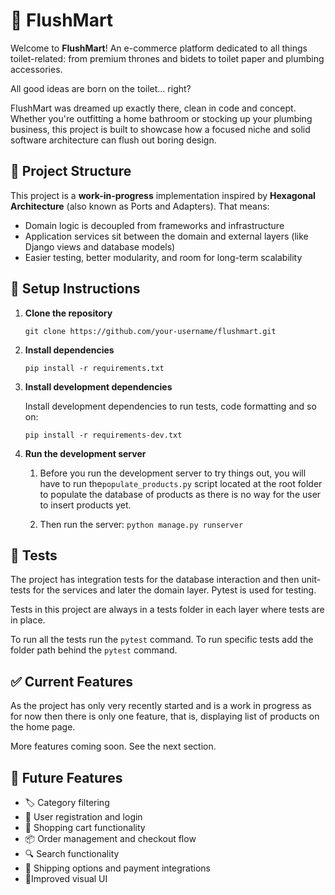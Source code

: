 # 🚽 FlushMart

Welcome to **FlushMart**! An e-commerce platform dedicated to all things toilet-related: from premium thrones and bidets to toilet paper and plumbing accessories.

All good ideas are born on the toilet… right? 

FlushMart was dreamed up exactly there, clean in code and concept. Whether you're outfitting a home bathroom or stocking up your plumbing business, this project is built to showcase how a focused niche and solid software architecture can flush out boring design.

## 🧱 Project Structure

This project is a **work-in-progress** implementation inspired by **Hexagonal Architecture** (also known as Ports and Adapters). That means:

- Domain logic is decoupled from frameworks and infrastructure
- Application services sit between the domain and external layers (like Django views and database models)
- Easier testing, better modularity, and room for long-term scalability

## 🚀 Setup Instructions

1. **Clone the repository**  

   ```git clone https://github.com/your-username/flushmart.git```

2. **Install dependencies**

    ```pip install -r requirements.txt```

3. **Install development dependencies**

    Install development dependencies to run tests, code formatting and so on:

    ```pip install -r requirements-dev.txt```

4. **Run the development server**

    1. Before you run the development server to try things out, you will have to run the```populate_products.py``` script located at the root folder to populate the database of products as there is no way for the user to insert products yet.

   2. Then run the server: ```python manage.py runserver```

## 🧪 Tests

The project has integration tests for the database interaction and then unit-tests for the services and later the domain layer. Pytest is used for testing. 

Tests in this project are always in a tests folder in each layer where tests are in place.

To run all the tests run the ```pytest``` command. To run specific tests add the folder path behind the ```pytest``` command.

## ✅ Current Features

As the project has only very recently started and is a work in progress as for now then there is only one feature, that is, displaying list of products on the home page. 

More features coming soon. See the next section.


## 🧭 Future Features

- 🏷️ Category filtering
- 🔐 User registration and login  
- 🛒 Shopping cart functionality  
- 📦 Order management and checkout flow   
- 🔍 Search functionality
- 🚚 Shipping options and payment integrations
- 🎨Improved visual UI
